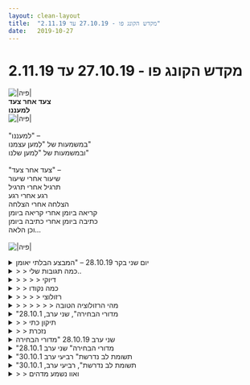 ```yaml
---
layout: clean-layout
title:  "מקדש הקונג פו - 27.10.19 עד 2.11.19"
date:   2019-10-27
---
```

# מקדש הקונג פו - 27.10.19 עד 2.11.19 
<img src="http://www.timg.co.il/tapuzForum/images/Emo230.gif" alt="|פיה|"><br> <b>צעד אחר צעד<br> למעננו</b><br> <img src="http://www.timg.co.il/tapuzForum/images/Emo230.gif" alt="|פיה|"><br> <br> &quot;למעננו&quot; –<br> במשמעות של &quot;לְמען עצמנו&quot;<br> ובמשמעות של &quot;לַמען שלנו&quot;<br> <br> &quot;צעד אחר צעד&quot; –<br> שיעור אחרי שיעור<br> תרגיל אחרי תרגיל<br> רגע אחרי רגע<br> הצלחה אחרי הצלחה<br> קריאה ביומן אחרי קריאה ביומן<br> כתיבה ביומן אחרי כתיבה ביומן<br> וכן הלאה...<br> <br> <img src="http://www.timg.co.il/tapuzForum/images/Emo230.gif" alt="|פיה|">

<details>
                    <summary>יום שני בקר 28.10.19 – "המבצע הבלתי יאומן</summary>
                    הגעתי לנק&#39; המפגש בשעה 6:30, לאחר חיפוש לאחר מקום חניה, התכוונתי להגיע בשעה 6:20 או אף מעט מוקדם יותר.<br> השתתפו: יואב, דורית, נעה, אינגריד, רמי<br> עם הגעתי לנק&#39; המפגש התמקדתי בכפות הרגליים. בבקר לפני שיצאתי מהבית שמתי לב להבדל ספציפי בין שתי כפות הרגליים והתמקדתי בזה. שילבתי בזה גם עבודה בעמידה על רגל אחת.<br> בשעה 6:40 יואב התחיל את השיעור המשותף שלנו והוביל אותנו לגן דובנוב.<br> <br> יואב<br> עבודה חופשית – עבדתי שוב על כפות הרגליים, מעט גמישות ומתיחות. עבדתי על הדיסקית. פתאום שמתי לב לכך שחבריי לשיעור נעים יחד כמה מטרים והבנתי שלא שמעתי הנחיה. הסתבר שיואב העביר את השיעור לנעה.<br> <br> נעה<br> נעה העמידה אותנו במעגל, תרגלנו בעיטות על רגלו של הפרטנר מימין, תחילה מקרוב, א&quot;כ ממרחק שדורש הוספת צעד ביניים. א&quot;כ בעיטות חופשיות ללא סדר. <br> <br> דורית<br> דורית הנחתה אותנו לתרגל בעיטות ב-60%, 80% ו-100% דיוק ולחשוב על איך אנחנו תופסים את רמות הביצוע השונות האלה; כל אחד התבקש לומר זאת בקול רם, כי דורית רצתה לוודא אם הבנו את ההנחיה. התפיסה שלי: 60% = כלאחר יד, בנינוחות; 80% = בהשתדלות; 100% = לגמרי מפוקסת ומרוכזת. בדיעבד אני לא בטוחה ש-100% השתדלות שירתו אותי הכי טוב. מעניין.<br> עברנו ל&quot;תופסת עכברים&quot;. דורית תחילה דיברה על &quot;תופסת&quot;. יואב הציע במבט שובב &quot;תופסת עכברים&quot;. כששאלתי כמה פעמים מה זה כי אני לא מכירה את הגרסה הזאת דורית ויואב (כך נדמה לי) השתעשעו במשחק של &quot;מה, זה לא ברור?&quot;. ביקשת שוב הבהרה, בסוף קיבלתי אותה. זה היה משחק מועיל עם חוויית ה&quot;לא להיות חלק מ-/ לא להיות בעניינים&quot;. לאחר מכן התחלתי להרגיש חולשה ואי נוחות קלה בראש. החלטתי לא להתאמץ מעבר למה שנח לי. <br> <br> רמי<br> רמי הנחה אותנו ללכת על ארבע עם הגב למטה בגבולות מתחם המתקנים. א&quot;כ הוא הוסיף מעין משחק הזזות שמטרתו לגרום לפרטנר להוריד את הישבן לקרקע. כשהוא הגיע אלי הוא דחף את ידי כדי לגרום לי ליפול, התנגדתי וכתוצאה השתפשפה לי כף היד על הרצפה, מעט נבהלתי, כמעט נוצר פצע. רמי הזכיר לי שהייתה לי אופציה לשחרר ולהרים את היד ושעלי לקחת אחראיות על המעשים שלי. לקחתי. תחושת החולשה גברה מעט. <br> תנועות ריקוד חופשיות באותו מרחב, כאילו אנחנו להקת הבלט של האופרה. היה נחמד ונעים.<br> <br> אינגריד<br> לשים לב למצב הנוכחי של הגוף ולצרכים ולפעול בהתאם – שתיה, שירותים, מנוחה, מה שמתאים. הייתה לי חוויה של איזה שהוא שחרור כללי בקבוצה הקטנה שלנו. אני הקדשתי זמן להתפנות לשירותים במודעות ובתחושה נעימה של טיפוח עצמי, א&quot;כ שתיתי. תחושה של שחרור ורגיעה. הזכרתי לעצמי את ההנחיה של לפעול בחופשיות גמורה והתגברתי על האינרציה הקלה שנוצרה. <br> הונחינו לקחת את התיק ולעבור מקום. עברנו למקום בשמש, ברחבה שמאחורי המוזיאון. הנחנו תיקים. הודעתי על משחק חידה. נהניתי מאפקט ההפתעה. ידעתי מה אני מתכוון לעשות והיה לי ברור שאף אחד לא מצפה; ההודעה על משחק הייתה מעין מניפולציה רגשית קטנה מודעת ומכוונת. השתמשתי בה אינטואיטיבית כדי ליצור שינוי אווירה. <br> הסברתי שארבע יעמדו במעגל בעיניים עצומות, עם ידיים בגב, בתנועת הגשה. אחד יצא ללקט 4 אובייקטים בסביבה ויניח בידיו של כל אחד אובייקט אחד. על כל מי שקיבל אובייקט בעיניים עצומות למשש את החפץ ולנחש מה הוא ולדמיין כיצד הוא נראה. כשאני נותנת את ההנחיה פוקחים עיניים, מסתכלים ומשווים ומשתפים בקול רם בחוויות. תחילה חשבתי לעשות כ-2 סבבים, אבל כ&quot;כ נהניתי ממה שנוצר שהעברתי תור לכל אחד, כולל אותי. היה מרתק, כל כך נהניתי. <br> ישיבה במעגל, כל אחד בתורו מעלה נושא לשיחה חופשית למספר דקות. בכל פעם קטעתי את השיחה כעבור כמה דקות. רק כשאני העליתי נושא איבדתי את תשומת הלב לעצירת השיחה כעבור כמה דקות וזה נמשך הרבה יותר. זה היה לי חדש כחוויה – עד עכשיו הכרתי את זה רק מבן, אני עצמי לא העזתי לעשות דבר כזה – לקטוע שיחה באיבה. גם חוויה מעניינת מאוד. בסוף השיחה נהייתה כ&quot;כ אינטנסיבית, יואב, דורית ורמי המשיכו אחרי שביקשתי לעצור ונתתי לזה להיות כדקה או שתיים, מעט בתחושה של פספוס וחוסר שליטה, ומצד שני לא רציתי להתעקש על שליטה בכל מחיר. עצרתי את השיחה כעבור עוד 2,3 ד&#39;. אחד שולח לאוויר נושא, כולם מגיבים ומדברים ונותנים טיפים. הנושאים שהועלו היו מרתקים:<br> -&nbsp;&nbsp;&nbsp;&nbsp;האם ניתן לשמר חוויה של שחרור, הנאה וחופש מהחופשה בחיי היומיום (יואב, רמי).<br> -&nbsp;&nbsp;&nbsp;&nbsp;מה ניתן לעשות עם מצב של דלקות בגוף (אינגריד) – נעה ודורית הציעו מספר טיפים, אינגריד הבהירה שהיא מחפשת משהו אחר (חוץ משימוש בתרופה אנטי דלקתית). דורית שאלה אם כבר חוויתי מצב של דלקת בגוף שעברה. שמתי מאוד על השאלה כי לא חשבתי על זה בעצמי. אמרתי שכן, ברור. נזכרתי איך עשיתי את זה – אבל הפעם זה סוג אחר ונדרש טיפול אחר. לא היו תשובות מועילות עבורי, אבל השאלות היו מאוד מועילות ועצם השיחה.<br> -&nbsp;&nbsp;&nbsp;&nbsp;כיצד ניתן להשתחרר ממצב של אובדן תחושת שליטה וביטחון – יואב ורמי הזכירו את סופרמן, כולנו נהנינו לדבר על הניגוד שבין סופרמן בעל הגלימה, שזה מצב רגעי, על אנושי, וקנט קלארק הלא מרשים לכאורה, ואנושי מאוד. זה לא ענה על הצורך של מי ששאל, אבל לנו היה מהנה. בלט במיוחד כמה יואב נהנה ומשתעשע בחופשיות.<br> השיעור הרשמי הסתיים בשעה 8:40 – לאחר מכן ישבתי עם דורית ושוחחנו שיחה מיטיבה מאוד עבורי. השיעור שלי הסתיים בשעה 9:00. <br>
                  </details><details>
                    <summary>> > כמה תגובות שלי..</summary>
                    תודה רבה אינגריד, התיאור הוסיף לי המון, הזכיר לי המון דברים בשיעור ועורר השראה מיוחדת בהקשר של מה אפשר לעשות ל&quot;צלמידים&quot; (ההסבר שלך על אפקט ההפתעה נתן לי חופש מסוים שהרגשתי שלא היה לי) <br>  <br> יש לי כמה תיקונים (לפי הבנתי וזכרוני כמובן...) <br> <br> - בחלק של הנחיה שלי לא ביקשתי שתחזרו על ההנחיה של ה60% 80% 100% כדי לוודא שהבנתם אותה. ביקשתי שכל אחד יגיד למה הוא הבין שהכוונה בהנחיה. אין לי מושג באמת מה היתה ההנחיה ה&quot;נכונה&quot;, היו שם הרבה פרשנויות אפשריות (זו הנחיה שמבחינתי &quot;קיבלתי&quot; דרכי בלי פירוש מדויק). <br> <br> לגבי הנחית התופסת - שאלתי את כולכם אם למישהו יש רעיון לתופסת ויואב הציע תופסת עכברים. ואז אני ויואב ניהלנו שיחה של כדקה שתיים שבה ביקשתי ממנו להזכיר לי את החוקים ויואב הזכיר. כשאת שאלת מה זה אני חושבת שהופתענו שנינו כי בדיוק זה נאמר. נראה היה כאילו פספסת חלק מסוים בשיעור, כנראה תשומת הלב שלך היתה במקום אחר. <br> <br> לגבי החלק האחרון שתיארת על טיפים - נראה לי (לא בטוחה אבל די בטוחה) שחלק מהתיאור שלך או לפחות מהזכרון שלך מהחוויה של השיחה, התבלבל עם חלק שהיה למעשה ב15 הדקות (בערך) של השיעור שהיו בהנחייתי. אני זוכרת שביקשתי מכולם לשבת במעגל ליד המתקנים בדובנוב, ולהגיד בסבב או שאלה, או עצה\תשובה, ואם אומרים עצה או תשובה או טיפ אז מבלי להגיד למי מופנית העצה או התשובה. היה סבב מרתק של שאלות ואז הגיעו טיפים מאוד מעניינים. (שמתי לב שחלק מהאנשים לא זכרו שביקשתי לא להגיד למי מופנית התשובה). נדמה לי שאת שאלת אז על דלקת במפרק הבוהן. אולי אני מתבלבלת. אחר כך חלק מהנושאים שעלו בתרגיל הזה חזרו בחלק שלך שסיפרת עליו.... ובאמת השיחה הארוכה על הדלקת היתה בחלק שלך :) <br> <br> ועוד תיקון שאני לא בטוחה שהוא תיקון - בחלק שאני ויואב וגם רמי דיברנו באינטנסיביות, היתה לי אי בהירות - אם אכן הפסקת או לא הפסקת את השיחה. היתה לי הרגשה כאילו הפסקת אבל אז יואב אמר משהו ואז כאילו התחרטת בהנחיה... מעניין. זו נראית לי נקודה חשובה הנושא של &quot;להתחרט&quot; בהנחיה... בכל מקרה הרגשתי שם באמת מאוד &quot;נסחפת&quot; רגשית, וזה גם היה חלק שלא היה לי נעים בכלל בשיעור (אם כי מלמד וחשוב אני חושבת בדיעבד). <br> <br> תודה רבה! <br> <br> <br> <br> <br> <br> <br> <br>
                  </details><details>
                    <summary>> > > > דיוקי</summary>
                    תודה על המידע שסיפקת.<br> הזכרת לי כמה פרטים ששכחתי והבהרת לי כמה דברים שאכן פספסתי בזמן השיעור. <br> גם עזרתי לי להבין עוד יותר טוב מה קרה באותו קטע שבו לא הקפדתי למלא אחר ההנחיה שלי עצמי - אכן אמרתי לעצור כאן ויואב המשיך למרות הכל כי היה לו משהו להגיש שלא רצה לוותר עליו. מהנקודה הזו אכן זמתי לב שהשיחה נסחפה. שעור משמעותי עבורי.
                  </details><details>
                    <summary>> > כמה נקודו</summary>
                    מעניין מאד לקרוא תאור מקיף מאד של השיעור ברזולוציה גבוהה. <br> מעניין גם לקבל זוית לגבי החוויה האישית שלך בחלק מהמקטעים.<br> התאור המפורט העלה בפני את האפשרות לאופצית השימוש בעקבות של תלמידים אחרים, כסוג של משוב מקדם. <br> תודה,
                  </details><details>
                    <summary>> > > > רזולוצי</summary>
                    אני כבר הרבה זמן מחפשת אחר המידה הנכונה של רזולוציית הסיכומים שלי. דווקה החיסכון שלך במילים הוא דוגמה עבורי שאני שואפת אליה. מצד שני אני גם אוהבת את הרזולוציה הדקה יותר, שמאפשרת לעבד חומרים בדיעבד, גם במרחק זמן.
                  </details><details>
                    <summary>> > > > > > מהי הרזולוציה הטובה</summary>
                    כבר מהשאלה ברור שאין דבר כזה<br> בזווית האובייקטיבית,<br> ואיש הטוב לו יעשה..<br> אני מאוד נהנה כאשר אני נכנס לדקויות<br> ולרזולוציה גבוהה,<br> מעין תחושה של חזרה<br> בזמן למה שהיה.. ולחיות את הזמן ההוא<br> שוב..<br> לחזור לחוויה.. וכך להתחבר לגוף הרגש..<br> לא שלפעמים זה לא הכי נפלא שיש<br> לסכם בקצרה,<br> או אפילו לסמן נקודה בזמן..
                  </details><details>
                    <summary>"מדורי הבחירה", שני ערב, 28.10.1</summary>
                    בשלב כלשהו לפתה אותי שליליות. אני חושב שעיקרה היה קשור לאיזו מחשבה שחילחלה שאמרה שאני אבוד. מקרה אבוד שכזה.<br> <br> לפני כן הספקתי לעבוד עם ריב ואז עם ריב ואסא על נושא הפורמות. וזה היה כיוון טוב.<br> <br> כשנאספתי בידיי אסא כבר הייתי שלילי כזה.<br> <br> טיילנו לכיוון דרום, לשביל שנכנס פנימה לים. <br> <br> הרגע בו יצאתי מזה היה כשהגיע תורי באיזה סבב, פשוט לדבר. ואמרתי משהו על המצב שלי שכמו גרם לי רגע להיות מופרד ממנו. כאילו הצבעתי עליו.<br> <br> בסבב שבו כל אחד פשוט אמר משהו, ריב אמר דברים שעזרו לי. אחד מהם היה שכשמישהו לוקה בליבו, לא מצפים ממנו ישר לשוב לעצמו. אז גם כלמישהו קורה משהו פנימי מסויים, אפשר באותו אופן לא לצפות ממנו ישר להיות רגיל. (הוא אמר את זה יותר יפה).<br> <br> ביומיים האחרונים יצא כמה פעמים שחברה שלי אמרה משהו וזה זרק אותי לשליליות שממש הציפה אותי. אפילו אם היא אמרה משהו טיפשי וקטן. וזו הייתה התחושה של מה שקרה לי בשיעור.<br> <br> שיר, אסא, ריב ואני.<br> <br> בין שבע וחצי לתשע וחצי כזה.
                  </details><details>
                    <summary>> > תיקון כתי</summary>
                    ...אז גם *כשלמישהו קורה...&quot;
                  </details><details>
                    <summary>> > נזכרת</summary>
                    במשהו יפה שהגיע מריב:<br> <br> אם מסתכלים על החיים כעבר שהיה, עתיד שיהיה, ועכשיו, זה יכול להיות משמים ומדכא,<br> <br> לעומת הסתכלות על החיים כעכשיו שמכיל הכל. כשחלקו לדוגמה, הוא זיכרון וידע שרכשתי.<br> <br> זה מרגיש לי טוב. הסתכלות כזאת. מחייה.
                  </details><details>
                    <summary>שני ערב 28.10.19 "מדורי הבחירה</summary>
                    זמני השיעור שלי: 19:15 עד 23:20<br> השתתפו מלבדי: ריב, שיר וישי<br> <br> לפני האיסוף:<br> מסדר את האנרגיה של עצמי, של המקדש. כמו שאני עושה בחדר שלי או במיניסטודיו. תוך מחוות ידיים וכאלה שממחישות את הכוונה ועוזרות. זה דבר מעניין לעשות, ראיתי את זה בבית לפני שבאתי.<br> <br> מבצע את אגרוף ארוך 2, ואת החלק שאני זוכר מאגרוף ארוך 3<br> פותר יחד עם ריב איזו תעלומה על אגרוף ארוך 2<br> כיף מאוד לעשות את הפורמות. <br> אנחנו עובדים יחד לאחר מכן, ריב ישי ואני. מתקדמים באמנות הפורמות שלנו. <br> <br> מעט לפני ששיר מגיעה, מתחיל החלק המשותף שלנו<br> <br> שמתי לב להדים ישנים של תחושות מצוקה שלא שיתפתי איתן פעולה. <br> <br> הלכנו לכיוון המגדלור שעל שובר הגלים והתמקמנו בנקודה כלשהי בדרך, תוך שאנחנו מונחים לתת משהו בתורנו: הנחיה, שיתוף, שאלה, במטרה לעזור לאחד האחרים מבלי לחשוף למי אנו מנסים לעזור. <br> <br> תרגלנו תשומת לב ליופי, שימת לב לכך שהעבר והעתיד נמצאים כאן בתוכנו אך לא בשום מקום מחוץ לנו, המצאת סיפורים על המקום, סוגים שונים של שיווי משקל.<br> <br> לאחר זמן מה התחלקנו לשני זוגות, תוך שאנחנו נעים למיקום חדש. היינו זקוקים ליותר אור (פיזי) בחיים שלנו, אז שיר הובילה אותנו אל מקום בין בריכת גורדון והים, על דק העץ ההוא. באמצע הדרך חזרנו לעבוד בארבעה. הפעם בפורמט ההוא שצץ לאחרונה לא מעט בשיעורים שלי. כל אחד בתורו אומר משהו והאחרים מקשיבים ומשתדלים לא להגיד דבר שלא בתורם. <br> <br> הפורמט הזה היה לנו מאוד מיטיב. משונה. כזה דבר פשוט. כאילו אין בו כלום כמעט. ובכל זאת הוא רב עוצמה. עזר לנו מאוד והיה החלק הבהיר והמועיל ביותר, נדמה לי, מתוך השיעור של ארבעתנו.&nbsp;&nbsp;<br> <br> רגשות שליליים הם מדיסין רב עוצמה, אם מסתכלים בהם נכון. <br> החשיבות של לתת זמן לדברים להשתנות, לתת זמן לפצעים להירפא. <br> אמנות איסוף וסידור האבנים שריב תלמיד ופרקטישיונר שלה. היכולת ללמוד עוד ממנה בעצמי. זה סוג של ידיעה. <br> היכולת להיות נייטראלי מול תחושות ורגשות ומחשבות. <br> <br> לאחר סיום החלק של ארבעתנו, נשארנו אני וריב בשיעור<br> התמקמנו מחדש לא רחוק משם, במקום שהעצים נראו בו כמו מין סטונהנג&#39; - עמודי נוכחות מפוזרים במרחב. נשאלנו איך נוכל להשתמש בחלק הזה כדי להתקדם. <br> <br> העלינו מספר שאלות והשבנו עליהן תשובות שונות<br> איך ניתן לחזור אל משימות שמצטברות ונעשות כאילו יותר ויותר בלתי נגישות לי.<br> איך להביא אנרגיה רבה יותר לעשייה שלי ביום יום<br> איך לחוות/לקבל גישה אל מצבי תודעה מופלאים<br> איך להיות חדש בכל יום<br> <br> - היכולת לנוע דרך היום והמשימות בקלילות כפיצ&#39;ר של אמנות התנועה ואמנות ההגשמה<br> - היכולת לברוא ולזמן מצבי תודעה<br> - לשנות סידורי מציאות כדי להתחדש<br> - לדמיין ולספר משהו על איך היה נראה היום מחר כשאנחנו כמה רמות קדימה באמנות שלנו.<br> - אם היינו יכולים לבחור להיות פנומנים במשהו מבין הדברים שלנו, במה היינו בוחרים?<br> <br> לאחר חלק זה, סיימנו את השיעור<br> תודה!!!
                  </details><details>
                    <summary>"מדורי הבחירה" שני ערב 28.10.1</summary>
                    נוכחים: אסא , ריב, ישי ואני<br> התכנסות בכיכר אתרים<br> צעידה לאיזור המרינה והמגדלור<br> עבודה על שיווי משקל -הנחיה משותפת<br> חלוקה לזוגות: אני עם אסא<br> אני מובילה לכיוון מקום מואר<br> בריכת גורדון בסמוך לקפה<br> שיחה חופשית<br> אני צפה
                  </details><details>
                    <summary>"תשומת לב נדרשת" רביעי ערב 30.10.1</summary>
                    שיעור בבית-העמקה בשקט, רגיעה, מנוחה והצלחה<br> שיעור בבית<br> התחלתי במדיטציה<br> המשכתי למימד של&nbsp;&nbsp;אישורים וקראתי משפטים שאספתי -שמשמעותים עבורי<br> צורך להשתרע על השטיח- לנוח , העמקתי במנוחה<br> כתיבה ביומן השיעורים בנינוחות. גם כשטעיתי , ביקשתי מבן למחוק וההרגשה היתה - נינוח<br> אחד המשפטים שקראתי - אין מה לפחד כי את לא יכולה להכשל, רק תלמדי, תגדלי ותהיי טובה מכפי שהיית אי פעם.<br> שקט, נינוחות רגיעה והצלחה
                  </details><details>
                    <summary>"תשומת לב נדרשת", רביעי ערב, 30.10.1</summary>
                    התחלתי בעבודה עם המלכים. כשאני שם לב לשקט. (מלך רגשי).<br> <br> אחר כך עם המלך התנועתי כשאני מדמיין את היום (שאתמול היה מחר) בצורה מפורטת. בדגש על דברים שמהנה עבורי לעשות. ובחלוקה לזמנים מוגדרים.<br> <br> אחר כך עמדתי עם הידיים פרוסות קדימה 10 דקות מבלי לזוז. זה היה מגניב ממש. (מלך אינסטנקטיבי).<br> <br> ולבסוף פתחתי את &quot;סיפורי בעל זבוב לנכדו&quot; וקראתי לאט לאט מעמוד 106 וקצת מ107. (מלך מחשבתי).<br> <br> כל אחת מהעבודות האלה הייתה משמעותית. וחדשה עבורי. גם שמתי לב שכשניגשתי לקרוא מהספר, כבר הייתי במצב ערני שכזה שקולט יותר טוב מברגיל את הכתוב. גם מבלי לנסות. חלק זה ארך שעה. זה היה כמו לפסוע אל ארץ בטולית, לא כבושה.<br> <br> זו הייתה בעצם המשימה הראשונה מבין השלוש שביצעתי. היא התחילה ב18:00 לאחר שלוש קריאות של ההנחיות. או ארבע. והסתיימה ב19:00.<br> <br> ~<br> <br> לאחר מנוחה של שעה המשכתי למשימה הבאה.<br> <br> המשכתי בניסיונות לפתור את החידה משבוע שעבר. כשהדגש הוא נינוחות, והנאה מחשיבה.<br> <br> בשלב מסויים עליתי על משהו, וזה היווה חצי מהתשובה. (חלוקה אחת מבין שתיים שהיה עלי למצוא). היה כיף למצוא את זה. והחלוקה הייתה בדיוק חצי חצי (6 ו-6). <br> <br> חלוקה נוספת לא עלה בידי למצוא. ושמתי לב שאני מתחיל להיכנס לאיזה ברברת פנימית, שלא עוברת, אז סיימתי בזאת.<br> <br> אני חושב שזה ערך חצי שעה.<br> <br> ~<br> <br> ואז בערך ב20:30 ניגשתי למשימה השלישית - המשימה עם המלכות.<br> <br> בהתחלה היה לי קשה להיזכר, אבל אז זה הגיע, ונזכרתי בדברים שאני נהנה לעשות ונמשך אליהם. חלקם אני עושה הרבה, ולחקם מעט מאוד. נגיד טיול רגלי אני עושה הרבה, לעומת משחק, שאני עושה מעט יחסית.<br> <br> את המשימה הזאת קינחתי ברכיבה על סקיטבורד איזה רבע שעה בשכונה. כדוגמה למלכה שפועלת. וזה אכן היה כיף.<br> <br> היא הסתיימה ב21:11.<br> <br> כל זה היה בבית שלי. (חוץ מהחלק עם הסקיטבורד).
                  </details><details>
                    <summary>> > ואוו נשמע מדהים</summary>
                    
                  </details><details>
                    <summary>> > > > (</summary>
                    
                  </details><details>
                    <summary>יום רביעי בקר 30.10.19 – "פירמידה תלת שכבתית</summary>
                    6:23-9:14<br> הגעתי בשעה 6:23 – שוב היה קושי למצוא חניה, מה שעיכב אותי קרוב ל-10 ד&#39;. <br> יואב כבר היה שם. התחלתי להעצים את הנוכחות שלי, עם תנועות צידיות לטלטול הזרועות. <br> כעבור כ-10-15 ד&#39; תרצה הגיעה, יחד עם בן.<br> בן מיד הנחה אותנו לעבור לגן דובנוב. בחרנו ברחבת המתקנים. עבודה חופשית – עבדתי על מתיחות, גמישות, מעט כושר שרירים (בטן, ירכיים, ידיים). ניסיתי לטפס בהחלקה על מוט אלכסוני אבל התקשיתי להתקדם, רוב המאמצים השריריים הושקעו בשמירה על שיווי משקל והגוף שלי הריש לי מעט כבד, או השרירים לא מספיק מפותחים (התחלתי לעבוד על זה יותר, לאחרונה).<br> עמידה על הדיסקית המסתובבת, הפעם עם מיקוד בתנועות הגוף לשיווי המשקל תוך תנועה צנטריפוגלית. גיליתי שזה קל לי בפלג גוף עליון (בישיבה) ומאתגר בעמידה (בסנכרון הרגליים).<br> בן הנחה אותנו להתחיל בשיעורנו המשותף כשתחילה תרצה מנחה את עצמה ואותנו, לאחר מכן היא מעבירה את שרביט ההנחיה ליואב והוא בסוף מעברי אותה אלי. ההנחיות היו:<br> -&nbsp;&nbsp;&nbsp;&nbsp;תרצה, אמני את עצמך ואת הפרטנרים לפי מה שמתחשק לך ברחבת המתקנים.<br> -&nbsp;&nbsp;&nbsp;&nbsp;יואב, הנחה את עצמך ואת הפרטנריות לפי רצונך במתחם המתקנים.<br> -&nbsp;&nbsp;&nbsp;&nbsp;אינגריד, הנחי את עצמך ואת הפרטנרים שלך לפי בחירתך בגבולות העיר תל אביב.<br> תרצה<br> על יואב ועל אינגריד להעביר לשלושתנו תרגול. יואב: לעצום עיניים ביישבה ולהקשיב לקולות הסביבה. אינגריד: לעמוד על רגל אחת כאילו אני חסידה או מגלן ונחה המצב הזה. תרצה: גמישות וכושר, עבודה עם מתקן. בחרתי בקשט העומדת. <br> כל הזמן הזה בן נשאר במקומו ומתרגל תנועה בתליה בידיים על המתקן הגדול. מתעמלת עם מזרון התמקמה בינינו והתבוננתי בה. משהו בהתנהלות שלה הרגיז אותי. בהמשך שיתפתי את חבריי על כך. היה מאוד מלמד.<br> יואב<br> שיחה תוך כדי ישיבה. הסביבה נעשתה רועשת ויואב הנחה אותנו לקחת את התיק ולעבור תוך שיחה חופשית. אז שיתפתי על תגובת הכעס שלי על הספורטאית, מיניתי את הנקודות שעוררו בי התנגדות. תרצה שיתפה שהיא דווקא חשבה שאותה ספורטאית מוסיפה צבע לסביבה ושהיה מעניין לראות כיצד היא בונה לעצמה תכנית אימון. יואב שם לב כמובני לתגובה שלה כשבן עבר לידה תוך תנועה בכח הידיים על המתקן והיא נאלצה לזוז הצידה. זה הבהיר לי כמה התפיסה שלי של אחרים מעוצבת ביידי דברים פנימיים שלי. התיישבנו על ספסל בקצה הגן ופתאום המתעמלת עברה בריצה לידינו וכבר ראיתי אותה בעיניים אחרות, עם מבט נקי יותר.<br> בדיעבד נדמה לי שיואב חרג מהמרחב שהוקצה לו. באותו רגע איש לא שם לב לכך.<br> אינגריד<br> מעבר לרחבה שבין גן דובנוב למוזיאון, ישיבה במעגל. כל אחד בתורו מעלה שאלה וכולם מקבלים בדיוק 5 דקות (עם טיימר) להציע טיפים או תובנות. תרצה שיתפה על קושי משימתי שאיתו היא מתמודד לאחרונה, אבל לא הייתה מעוניינת להפוך את זה לשאלה. לא התעקשתי. יואב דיבר 90% מהזמן. גם כשהטיימר צפצף הוא המשיך. עצרתי אותו תוך שאני מציינת שהטיימר צפצף. הצלחתי להעמיד גבול בשקט וברכות, מבלי לוותר, יש!<br> יואב שאלה כיצד להתמודד עם התחושה שהכל כבר מוצה. הצענו כל מיני רעיונות טובים. הראיתי לו שלא הכל מוצה – ושהכיוון הכידאי ביותר הוא להכניס יותר הרפיה, להוריד מאמץ ושמשם התשובות תתגלנה מעליהן. <br> אינגריד: כיצד אוכל לשפר את התקשורת ואת המיומנויות החברתיות שלי עם אנשים חדשים בתוך קבוצה. יואב הציעה לנסות להגיש ולגלות מה אני הייתי רוצתה לקבל מאדם אחר באותה הסיטואציה.<br> השיעור הרשמי הסתיים בשעה 9:14.<br> היה שיעור משמעותי.<br>
                  </details><details>
                    <summary>> > חריגה מגבולו</summary>
                    ההנחיה עבורי היתה במסגרת הגן ולא במסגרת המתקנים (שהוגדרה לתרצה)
                  </details><details>
                    <summary>> > > > תודה על הדכון</summary>
                    
                  </details><details>
                    <summary>> > > > > > תודה על העדכו</summary>
                    
                  </details><details>
                    <summary>> > > > תיקון טעו</summary>
                    בסיכום רשמתי שיואב קיבל הנחיה להמשיך את שיעור לפי רצונו בגבולות אזור המתקנים. יואב העמיד על טעותי (אינני זוכרת בעצמי את הפרט הזה, כנראה לא הייתי בהקשבה מלאה באותו רגע) ואני מתקנת: יואב קיבל הגבלת מיקום בתוך גבולות ג דובנוב, כך שלא חרגנו מהטריטוריה שהוקצתה לו. זה באמת הפליא אותי כי עד היום לא נתקלתי במצב שבו יואב איננו מדייק בביצוע הנחיות.<br> היתי שמחה לרכוש את היכולת שלו להיות ממוקד, להקשיב ולהוציא אל הפועל הנחיות תוך דיוק מירבי.
                  </details><details>
                    <summary>> > תודה אינגריד. ציטוט שהיה לי מאוד נעים</summary>
                    ואב שאלה כיצד להתמודד עם התחושה שהכל כבר מוצה. הצענו כל מיני רעיונות טובים. הראיתי לו שלא הכל מוצה – ושהכיוון הכידאי ביותר הוא להכניס יותר הרפיה, להוריד מאמץ ושמשם התשובות תתגלנה מעליהן.<br> <br> בנוסף לתוכן שכתוב היה לי גם מאוד מאוד נעים לקרוא את הניסוח של התחלת המשפט
                  </details><details>
                    <summary>יום שני בוקר 28.10 "המבצע הבלתי יאומן</summary>
                    הגעתי ב6:25! <br> חחח. <br> נוכחים: יואב, נועה, אני רמי ואינגריד (ובסדר הזה גם העברנו את השרביט כמנחי השיעור). <br> <br> הרגשתי בשיעור הזה מאוד חזק כמה קשה לקבוצה שלנו ל&quot;החזיק&quot; שיעור בלי המורה. <br> השיעור עצמו היה נהדר, ועדיין היה ברור שרגשית נכנסו מלא דברים - אני מדברת על דברים שקשורים לאיכות הלמידה - שלא היו נכנסים לו השיעור לא היה כל כך קשה להחזקה. בפרט בהפרדה בין תלמידים. <br> <br> הרגשתי את זה גם בשיעור הנהדר הקודם שהיה לי בלי בן - (נדמה לי יום רביעי ששבועיים לפני) (אפנה אליו קישור בעתיד בשרשור זה אם אצליח לזכור קודם לסכם אותו ואז להפנות...) שהרגיש כמו קפיצת דרך ענקית, ועם זאת השאיר הרבה חותם בכך שהוא כאילו &quot;נפרם&quot; אחרי השיעור לאט לאט. בשיעור ההוא נכנסו כאבים גופניים ועוד דברים בפרימות האלו שנוצרו אחרי השיעור. <br> <br> ועם זאת הרגשתי בכל נימי נפשי שהמבצע הבלתי יאומן היה שיעור נהדר, מופלא, מלמד באופן יוצא מן הכלל. בראש וראשונה על התנהלות בתוך שיעור.<br> ועוד ועוד. נהניתי כמעט מכל דבר בשיעור, ובעיקר התפלאתי שממש ממש נהניתי מהשיעור שאני &quot;העברתי&quot; כלומר שאני הייתי אחראית בו על נתינת ההנחיות המילוליות. כלומר שאני הייתי אחראית בו על יצירת המסגרת שבה פעלנו. <br> <br> בחלק של יואב הייתי במצב כזה שאני לא בדיוק יודעת להגיד. <br> <br> בחלק של נועה ממש נהניתי. אני כבר לא זוכרת ממה. <br> <br> בחלק שלי שיחקנו בין השאר תופסת. בשמחה. עברתי מהר בין דברים לפי מה שהרגשתי שנכון. <br> <br> מה היה בחלק של רמי אני לא זוכרת, רק שהיה נינוח ונעים. <br> <br> בחלק של אינגריד שיחקנו משחק מישושים, ונהניתי נורא מהיופי של הדברים ומהקשר בין ראיה לדברים אחרים. <br> אחר כך עברנו במעגל ודיברנו כל פעם דקה על משהו לפי משהו שכל אחד הציע. <br> <br> ביקשתי לדבר על נושא שקשור להתמודדות עם אגו. קיבלתי הרבה דברים מועילים. <br> אחרי השיעור דיברתי עם אינגריד וקיבלתי ממנה עוד ועוד. <br> <br> השיעור הסתיים בערך בעשרים לתשע. <br> תודה רבה!!!&nbsp;&nbsp; <br>
                  </details><details>
                    <summary>> > מעניין מאו</summary>
                    מרתק אותי השוני בחוייה. לומדת דרך הפריזמה שלך משהו על דיוק שלא היה ברור לי לפני כן. מדהים.
                  </details><details>
                    <summary>> > ההנחיה של דורי</summary>
                    בחלק של השיעור שבו ההנחיה הועברה דרכך את מציינת את משחק התופסת, שממנו אני פחות נהניתי, או אף קצת סבלתי. בחווייה המאוד אישית והסובייקטיבית לחלוטין שלי, הרגשתי שנקלעתי למשחק עם ילדי רחוב, כשדורית ויואב הם המנהיגים, רמי ונעה הם מספיק חזקים כיד לשמור על עצמם ולהשתתף, ואילו אני הקרבן המועד - ללגלוג ו&quot;דחקות&quot;. <br> באופן ביטוי ההנחיות היה משהו &quot;אקספרימנטלי&quot;, אבסטרקטי.<br> בחוויה שלי, מה שהמורה מחזיק בעיקר, זה בכל רגע חיבור טבעי לנוכחותם הפיזית של כל אחד מהתלמידים והיכולת להרגיש אותם.<br> <br> החלק בהנחיות שלך שהעניק לי השראה של ממש, אותו את לא הזכרת בכלל, הוא הניסיון להוציא את הפועל תנועות קונג פו (נדמה לי שזה היה בעיתות) ב-60%, 80% וב-100%.
                  </details><details>
                    <summary>> > > > הער</summary>
                    הערה שעלתה בי במהלך הקריאה: <br> חשבתי שיכול להיות מועיל להגיד בתגובה, שבשיעור בחלק שלי, בהנחיה של התופסת (כמו גם בהנחיות האחרות), לא ניסיתי לעשות מה שכתבת &quot;להתחבר לנוכחותם הפיזית של כל אחד מהתלמידים ולהרגיש אותם&quot;, ולמעשה לא ניסיתי בכלל להיות מדויקת או לתת הנחיות שנעימות עבור התלמידים האחרים בהנחיתי. <br> העבודה שלי בהנחיה כרגע היא על משהו אחר לגמרי, במידה מסוימת לפחות כרגע עבורי, ממש לא משיק למטרה של לתת הנחיות שמדויקות או מרגישות נכון או נעים לשאר התלמידים בשיעור. <br> <br> אם יתאים ויעניין, אוכל לספר בהזדמנות אחרת על מה אני כן עובדת בשיעורים אלו בתקופה זו בהקשר של הנחיית חלקי השיעור שבהנחיתי, שזה משהו אחר.... <br> <br> אבל חשבתי שהיתה במה שכתבת הנחה מסוימת מובלעת על מה אני מנסה לעשות או מה שכדאי שאנסה לעשות - ורציתי למקד נקודת אור אליה.
                  </details><details>
                    <summary>> > > > > > תודה על ההבהר</summary>
                    כתבתי מתוך החוויה האישית שלי.<br> אשמח לשמוע ממך על מה את עובדת כיום כשאת מנחה. מאוד מסקרן אותי.
                  </details><details>
                    <summary>> > קישור לשיעור לפני כשבועיים שאליו התייחסת</summary>
                    מובטח בסיכום שאפנה קישור לשיעור קודם בלי בן, זה היה שיעור נהדר בגשם, שלי ושל אינגריד ושל תרצה. <br> <br> <a href='http://www.tapuz.co.il/Communa/ViewmsgCommuna.asp?Communaid=40780&msgid=57473874' target='_blank' style='color:blue;'>http://www.tapuz.co.il/Communa/ViewmsgCommuna.asp?Communaid=40780&msgid=57473874</a>
                  </details><details>
                    <summary>> > > > השיעור היה "שלוש פינות" 23.10.2019 ותיקון</summary>
                    השיעור המדובר לא היה שבועיים קודם אלא רק חמישה ימים קודם... מופלא.
                  </details><details>
                    <summary>> > החזקת שיעו</summary>
                    המינוח ונקודת המבט של ״החזקת שיעור״ היה חדש לי. <br> עולה לי בדמיון כאילו השיעור עצמו הוא יצירה או מבנה וירטואלי, משהו שנבנה/נוצר ומוחזק על ידי המשתתפים.<br> לא יודע אם לזה כיוונת, אבל בכל מקרה זהו דימוי מעניין. <br>
                  </details><details>
                    <summary>> > > > החזקת שיעו</summary>
                    נראה לי שההדגשה הייתה<br> על השוואה בין החזקת השיעור<br> עם ובלי מורה,<br> וספציפית עלתה בעקבות השיעור הזה,<br> ומעניין באמת מדוע..
                  </details><details>
                    <summary>> > להחזיק שיעו</summary>
                    מאוד מעניין בעיני מה שכתבת על החזקת השיעור,<br> על&nbsp;&nbsp;מה שהיה בשיעור הספציפי הזה<br> על ההבדל כשהמורה נוכח או לא<br> על חוויות משיעורים אחרים שעברנו,<br> ומקווה שיגיע הזמן<br> שניפגש וזה יהיה נושא השיחה שלנו..<br> במחשבה שנייה זה בעצם הצבת מטרה,<br> אז אתן למערכת שלי ליצור את הדרך<br> להשלמתה..
                  </details><details>
                    <summary>שני בוקר 28.10.19 "המבצע הבלתי יאומן</summary>
                    משתתפים: אינגריד, דורית, נועה, רמי<br> שעת הגעה 06:15. הבוקר היה קל לי להגיע עם שעון החורף והעובדה שהלכתי לישון לא מאוחר מדי. <br> לבד בנקודת המפגש. אני מרגיש שזה מיטיב איתי לשלב זה. תנועה חופשית, קשב לגוף. מזהה שאני מתאמץ להקשיב ומשחרר את עצמי מהמאמץ. <br> 06:40 שינוי מיקום לגינת דובנוב. השיעור כלל העברת ההנחיות מאחד לשני. הבחנתי שבזמן קריאת ההוראות לא זכרתי אם אני מעביר או שהבאה אחריי לוקחת את ההובלה. היה מעניין לבדוק שוב כדי לוודא את זה ולשים לב לעובדה שיש עוד דרך לקריאה מלאה.<br> סדרה של הנחיות מגוונות. הגיוון בהנחיות היה מצוין עבורי. סוג של קבלת פנים חגיגית לשיעורי הקונג פו אחרי החופשה. <br> תנועה, <br> תנועה מהנה, ריכוז, תיקון והתאמת ההנחיות למה שנדרש עבורי. <br> אני מבחין שהיכולת שלי לשחזר את מהלך השיעור קצת נחלדה. טוב לשים לב.
                  </details><details>
                    <summary>רביעי בוקר 30.10.19 "פירמידה תלת שכבתית</summary>
                    נוכחים: אינגריד, תרצה, בן<br> שעת הגעה 06:15. העמקה של הקשב. בוקר יפה. <br> ביום שני זה הלך לי פחות, בחרתי להרפות. <br> הגיעה אליי תנועה רגועה. אינגריד הגיעה ופצחנו בשיחה נעימה. <br> שינוי מקום לגינת דובנוב. מתיחות נעימות. ההנחיה עוברת מתרצה, אליי וממני לאינגריד. <br> אני מזהה שבאופן מוזר אני פחות זוכר את פרטי השיעור. עם זאת אני זוכר הנאה גדולה מהמתיחות. עבודה נמוכה עם הגוף שהיתה מאומצת ומהנה כאחד. חיבור גדול לבוקר, לפארק, לתחושות שלי. <br> שדרוג התנועה שלי כולל פורמות שדרכן הגיעה אליי מיקוד של מגע עדין של כפות הרגליים עם הקרקע. <br> חשתי שדרוג לכל התנועה, היציבות, ההנאה שלי מהתנועה.<br> שינוי מיקום לספסל, שיתוף של אינגריד. <br> שינוי מיקום לגינה מאחורי המוזיאון - סשן שאלות ותשובות דרכו הגיעו אליי תשובות מועילות שעיקרן ההרפיה והפתיחות לחדש אל מול מאמץ להשיג את הרמה הבאה. <br> התבוננות בהנאה כסוג של סמן או גלאי להמשך הדרך.<br> סיום שיעור 08:30 (בערך)<br>
                  </details><details>
                    <summary>שני בוקר 28-10-19 " המבצע הבלתי יאומן</summary>
                    שיעור בוקר עם רמי, יואב, דורית ואינגריד.<br> ההנחיה עברה בינינו לפי סדר שנקבע מראש.<br> הרגשתי שכל אחד מגיע ממקום אחר וזה היה מעניין מאוד.<br> אהבתי במיוחד את משחק התופסת בחלק של דורית ואת משחק המישוש של אינגריד.<br> היה לי מוזר ומשעשע בחלק האחרון שהכותרת שלו היתה שיחה חפשית, הרגשתי שהוא לא ממש קשור לא לשיחה ולא לחופש, לפחות לא עבורי.<br> <br> תודה3&gt;<br>
                  </details><details>
                    <summary>> > שיחה חופשית</summary>
                    &quot;היה לי מוזר ומשעשע בחלק האחרון שהכותרת שלו היתה שיחה חפשית, הרגשתי שהוא לא ממש קשור לא לשיחה ולא לחופש, לפחות לא עבורי.&quot;<br> <br> אני מנסה להבין למה את מתכוונת כשאת אומרת שאת מרגישה שזה לא היה ממש קשור לא לשיחה ולא לחופש.<br> עבורי זו הייתה שיחה שבה לכל אחד הייתה אופציה להשתתף בה ולומר את מה שהוא חושב או מרגיש לגבי הנושא שהועלה.<br> השיחה לא הייתה חופשית לחלוטין כיוון שהיא הוגבלה בזמן בצורה שרירותית. אבל בתוך מרחב הזמן שבה התקיימה לא היו מגבלות - האתגר היחידי היה לתפוס את רשות הדיבור. לאור האינטנסיביות של השיחה זה היה אתגר.
                  </details><details>
                    <summary>> > > > החופש לשוח</summary>
                    אשמח להסביר את מה שכתבתי.<br> &quot;עבורי זו הייתה שיחה שבה לכל אחד הייתה אופציה להשתתף בה ולומר את מה שהוא חושב או מרגיש לגבי הנושא שהועלה&quot;<br> - למיטב זכרוני ברגע שרשות הדיבור ניתנה לך בחרת לשתף בבעיה מסויימת שחלקת איתנו בתחילת השיעור, אך פתחת ואמרת שעצות מהסוג שאני נתתי לך נשאיר מחוץ לשיחה. העצה שנתתי לך בתחילת השיעור, גם אם לא התאימה לך באה מאהבה ומנסיון חיים ומהיותי אדם די פרקטי בסך הכל.<br> אני לא נוהגת לחזור גם על אותה עצה פעמיים ולכן מבחינתי זו היתה סוג של אמירה אגרסיבית ומסרסת, במיוחד שלא הסברת איזה מן סוג של עצה זאת שיש להמנע ממנה. בכל אופן מבחינתי ועבורי האופציה להשתתף ולומר מה אני חושבת או מרגישה קצת פחות רלוונטית:)<br> <br> <br> &quot;השיחה לא הייתה חופשית לחלוטין כיוון שהיא הוגבלה בזמן בצורה שרירותית&quot;<br> היא לא הוגבלה בזמן בצורה שרירותית אלא כשאת בחרת להגבילה. בצורה שרירותי היה נכון נגיד במקרה שהדיבור היה עובר מאחד לשני בכל פעם שעוברת יונה או בכל שישים שניות אבל השרביט היה בידיים שלך ואת זו שהחלטת מתי להעביר. אולי בתוכך החלטת להחליט בצורה שרירותית אבל בשבילי את החלטת.<br> <br> <br> &quot;האתגר היחידי היה לתפוס את רשות הדיבור&quot;<br> בשבילי זה לא היה בכלל האתגר. היו לי אין ספור אתגרים בתוך מרחב הדיון הזה.<br> היה לי מאתגר להבין את הכללים, היה לי מאוד מאתגר לא לכעוס ולהעלב מהדרך שבה בחרת לבטל את העצה שלי ולהעמיד אותה בפינה לעונש ויותר מכל היה לי מאתגר להתחמק מהנמלים הקטנות והמרושעות שהיו בכל מקום.<br> <br> החוויה של כל אחד היא אישית, אני קיבלתי כמה שיעורים חשובים וגם תחושת מוזרות ושעשוע מכך שההגדרה של שיחה חפשית היתה עבורי מאוד רחוקה ממה שחוויתי, מקווה שהסברתי את עצמי:)<br> <br>
                  </details><details>
                    <summary>> > > > > > שיחה לא חופשי</summary>
                    תודה רבה לך על ההבהרות. זהו שיקוף מועיל מאוד עבורי.<br> אני מבינה עכשיו את הניסח שלך ומקבלת את מה שאמרת. <br> התגובה שלי נבעה מתוך ההיסטוריה האישית שלי ולא הייתה רלוונטית במציאות של השיעור.
                  </details><details>
                    <summary>> > > > > > שיחה חופשי</summary>
                    מעניין שעד כה לא ראיתי את התכתובת הזו..<br> ובעצם מדוע שכן אראה?<br> אז תודה לעצמי על שהגעתי לכאן, ותודה לנועה,<br> על ההבהרה הזאת,<br> שהעלתה אצלי את הקשיים שעולים אצלי בעקבות<br> הנחייה לשוחח שיחה חופשית,<br> ואת התגובה הרגשית של רצון לשלוח אליך חיבוק,<br> שאני מממש אותו ושולח לך חיבוק..
                  </details><details>
                    <summary>> > אני מבינה למה את מתכוונת לגבי השיחה החופשית.</summary>
                    אכן הרגשתי גם כן שמבחינתי זה בשיעור שהיה הכי פחות &quot;חופשי&quot;. <br> אני למשל קצת הרגשתי כלואה בתוך המבנה שיצרנו (שלקחתי חלק מאוד משמעותי ביצירתו :)) <br> תודה על ההערה <img src="http://www.timg.co.il/tapuzForum/images/Emo23.gif" alt="|לב|">
                  </details><details>
                    <summary>"המבצע הבלתי יאומן" יום שני 28.10 בוק</summary>
                    קרה משהו ממש לא יאומן... ישבתי באותו יום וכתבתי הודעה ארוכה<br> ומפורטת על השיעור,<br> ואפילו עניין אותי שנכתב שרק שנים דווחו על השיעור,<br> והנה עכשיו לאחר שעברתי על החומר,<br> אני מגלה להפתעתי שמה שכתבתי נמוג ואיננו..<br> אני מניח שהגיוני יותר שפשוט כשלחצתי &quot;שלח&quot;,<br> לחצתי במקום לא נכון או משהו כזה, ומה שכתבתי נעלם..<br> אז לתיקון,<br> נראה לי שדורית אינגריד ואני, (בלא שמישהו מלבדי יודע),<br> התרשמנו והגבנו ארוכות..<br> ושאני חרגתי משהו בהתלהבות ובהתרגשות<br> במה שחוויתי..<br> עבורי זה היה שיעור מדהים, בכך שהרגשתי שכל אחד פעל<br> לפי ההנחיה של 3 הנקודות שבהנחיה של בן,<br> כאילו לא היה קודם כלום,<br> כאילו היה כל מה שצריך,<br> ולפי מה שנכון לי,<br> וכל זה בנחת או משהו כזה..<br> כל זה מהזיכרון..<br> כתבתי גם על ששעשע אותי שנוכחתי לדעת שהיה חור<br> בזיכרוני את ההוראות בכך שחשבתי שגם אינגריד<br> אמורה לתת רבע שעה בערך,<br> ולא כפי שהובהר לי שהיא הייתה אמורה וכך עשתה להמשיך במה זמן שתרצה<br> עד סיום השיעור..<br> <br>
                  </details><details>
                    <summary>> > קריאה נעימ</summary>
                    נהניתי לקרוא את הסיכום שלך.<br> היה מעניין לקרוא גם את מה שכתבת קודם ונעלם, אך לגמרי הספיק לי לקרוא את מה שכתבת כאן.
                  </details><details>
                    <summary>רביעי ערב 30.10.19 "תשומת לב נדרשת</summary>
                    זמני השיעור שלי: 20:45 בערך עד סביבות חצות אולי?<br> אני כותב ממרחק של זמן אז יתכן שאני טועה קצת. <br> <br> מתוך מה שכתבתי לעצמי<br> <br> שלב א&#39; - המיניסטודיו<br> שלב ב&#39; - טיול בחוץ<br> שלב ג&#39; - מול המחשב -&gt; בשער הפנימי ומול עבודות שלי או דברים אחרים.<br> שלב ד&#39; - במיניסטודיו<br> <br> המטרה: להגביר את השקט, הרוגע, המנוחה וההצלחה.<br> <br> תרגיל ליציאה: לקלוט את השקט הנובע מהדברים<br> <br> להיות במנוחה בתוך עצמי עכשיו<br> לקלוט איך הדברים מסביבי כולם נמצאים במנוחה<br> לחוש את המתיחות שבתוכי ואת הרצונות/תשוקות.<br> <br> בזמן היציאה החוצה הלכתי בין היתר לאכול ארוחת ערב. <br> היה מאוד מעניין לעבוד עם זה. <br> במיוחד היה כיף להתבונן על המנוחה שבה הכל נמצא. אפילו דברים שנמצאים בתנועה, ברובם עדיין במנוחה. אפילו אנשים שנמצאים במריבה קולנית, עדיין רובם נמצאים בשקט. <br> <br> שיעור נפלא, תודה!!!<br>
                  </details><details>
                    <summary>> > עוד כמה דברי</summary>
                    בין היתר, הרעיון היה תרגול בלהחזיק את התודעה השיעורית בזמן התנהלות פחות או יותר רגילה שלי ביום יום. <br> <br> בין היתר, עבודה על התנהלות מודעת עם האנרגיה שלי. איך להתחבר, לשמור, לאגור, לא לבזבז. בהשראת טקסטים על&nbsp;&nbsp;&#39;עוצמה אישית&#39; ו-&#39;לוחם ללא רבב&#39; מהספרים של קסטנדה. <br> התחלתי את השיעור בהאזנה לקטע מתוך אחד הספרים הללו. <br> <br>
                  </details><details>
                    <summary>שבת 2.11 "מתקני הקשבה</summary>
                    החל בסביבות 15<br> לבדי<br> <br> עבודה על המתקנים - שיטת אימון חדשה מוצגת בפני שפותחת פתח אל עולם חדש בתחום הזה של היתלות, וטיפוס, ותנועה מבוססת אחיזת ידיים. הוצגו בפני בתור התחלה שני נתיבי בסיס להתקדם בהם: האחיזות והטיולים. הונחיתי לקחת את הזמן שלי ולפתח את זה בהדרגה, בעדינות ובהנאה. <br> <br> בהמשך השיעור המשכתי לקבל שיעורים בעבודה נכונה עם האנרגיה שלי. להגיע למצב שבו אני יודע לשמור, לאגור, לא לבזבז. לנהל נכון את משק האנרגיה/עוצמה/נוכחות שלי. <br> <br> הסתיים בשעה רבע לארבע. <br> תודה!!<br>
                  </details><details>
                    <summary>ראשון ערב, 27.10.19, "זרימה נינוחה</summary>
                    עברתי את השיעור שלי לצד בועז וריב (וגם בן בחלק מהזמן). משך: כשעתיים.<br> מיקום: לא רחוק מ&quot;הגינה השקועה&quot;.<br> <br> התחלתי את השיעור במצב של ניתוק מסוים, חוסר אנרגיה ופסיביות.<br> <br> עברנו (אני בועז וריב) לשתף פעולה בתרגילים להעלאת רמת האנרגיה (הנחייה לפי סבב):<br> ישיבה על מדרגה בגב זקוף, כפות ידיים על הרגליים.<br> ניעור הגוף והאיברים השונים. לאחר מכן עמידה שקטה והקשבה לתנועה הפנימית.<br> חיבוק של משהו נעים שמדמיינים למולנו (עץ או כרית, למשל). לתת לו להתרחב ולעטוף אותנו, בדמיון. לשאוף את האנרגיה שלו לתוכנו... (משהו כזה, לא זוכר הכל)<br> עמידה עם כפות ידיים פשוטות לצדדים, לאפשר לעצמנו להטען.<br> להתחבר אל המטרות שלי, למה אני פה, מה מנסה להשיג.<br> <br> תרגלתי כתפיים (תוך שמירה על ההקשר הלחימתי), יחד עם ריב. אח&quot;כ הוספנו אפשרות לסמן בכל מקום בגוף.<br> <br> עבודה עם מס&#39; משפטים (בהנחיית בן). אמירתם בקול לעצמי / לאחרים:<br> - &quot;הגוף האנושי מושלם&quot;<br> - &quot;כל התחושות שלי לטובתי&quot;<br> - &quot;מרגע לרגע משתפר מצבי הכולל&quot;<br> להגיד אותם ולראות מה עולה בי. כל מני אמונות מגבילות שחבויות בי יכולות להתגלות דרך היישום של זה.<br> <br> סדרות של אגרופים מהירים באוויר. בכל פעם מגבירים מהירות.<br> <br> עבודה עם תנועות המייצגות שיסוף של חרב, על כרית. במקום לחבוט האגרוף מגיע בזוית עם כוונה של חיתוך.<br> כשריב הנחה את זה, הוא הדגים עליי ישירות על הגוף, וזה העלה בי כאב רגשי. משהו שקשור בטראומה ישנה שלי. כעסתי על עצמי שאפשרתי את זה.<br> עבדנו על זה עם רצפים של תנועות. בהמשך הוספנו גם תשומת לב לעומק שאליו אנו מכוונים.<br> <br> חזרה לעבודה עם המשפטים, שבן העביר לנו מוקדם יותר.<br>
                  </details><details>
                    <summary>"הזדמנות צמיחה" יום שלישי ערב 29.10.201</summary>
                    אימון עצמאי לאורך כל היום.<br> למעשה שישה אימונים שונים הפזורים על כל היום.<br> אתגר -לקיים אנרגיה של אימון לאורך היום בנקודות שונות.<br> תגמול -היכולת לקיים שיעור גם ביום לחוץ שבו עובדים ועובדים ומטפלים בילדים ומטפלים בסידורים.<br> צעד אחר צעד, דקה שמורה אחר דקה שמורה.<br> 5 תרגילים של עשר דקות&nbsp;&nbsp;ועוד תרגיל של 4 דקות<br> תרגיל ראשון<br> במשך כעשר דקות עם טיימר, היה טוב מאוד, היו גם כמה רגעים לא פשוטים, אבל בסך הכל מהמם ומאתגר בקטע טוב. שמתי לב למקומות הפגועים שצפו ,ניסיתי לתת להם פרופורציה, לתקשר איתם. עוד היבט חשוב היה לשים לב לכעס שלי על עצמי, על שאני לא מתרגל מספיק &quot;טוב&quot; את השיעור.זה היה מאוד מקום של לשים לב לנקודות האלו , לשים לב איך הן צובעות בצבע מסויים את התחושות שלי. היה מעניין ומרפא.<br> תרגיל שני: התכנון היה לעשות אותו בהפסקת הצהריים בעבודה, אבל אכלתי ולא הצלחתי לפנות פנאי לתרגיל אחרי האוכל וחזרתי לעבוד.<br> היה בי מעין כעס לאורך כל היום על עצמי שאני לא מצליח להתרכז ולהקדיש זמן לתרגיל,ניסיתי בכל זאת לטעום מרוח התרגילים בקצרה, מבלי לנסות לבצע את התרגיל במלואו,&nbsp;&nbsp;בנקודות שונות לאורך היום. במהלך התהליך הזה תוך במגוון דיונים שונים שהיו לי עם חלקים שונים של עצמי&nbsp;&nbsp;הבנתי שלא יהיה זמן ריאלי להמשך התרגול עד שהבן הקטן שלי ילך לישון. הייתה אכזבה מסויימת מכך ומעט תחושת לחץ מכך שאאלץ לדחוס את&nbsp;&nbsp;השיעורים אל הערב הצפוף, אבל גם השלמה שזה המצב.<br> התרגיל השני היה בעמידה, יותר שמתי לב למנחי גוף שונים, לתשומת לב למשקל, ללחץ השונה המופעל על הגוף, ניסיתי להיות יותר ערני אל הסביבה שהייתי בה, להרחיב את התודעה לבן הגדול שלי שישב בסלון.<br> <br> תרגיל שלישי בשכיבה- ביצעתי בכוונה אחרי שהבן הגדול שלי הלך לישון וששאר יושבי הבית הצעירים ישנו ואחרי שסדרת קצת את הבית בסביבות 10 לערך.<br> היה טוב אבל לדעתי כמעט נרדמתי, הערתי לעצמי שתירגול יותר איכותי,היה כולל אולי שכיבה בסביבה פחות מזמינה הרדמות, אבל למען האמת כבר היו לי הרדמויות בכל מיני סביבות. בתום העשר דקות קמתי, התלבטתי אם לעשות&nbsp;&nbsp;עוד פעם את התרגיל כי &quot;נרדמתי&quot; אבל החלטתי בסוף שלא.<br> תרגיל רביעי בפלאנק כלומר עמידת ארבע-<br> היה קצר יותר משמעותית עם הרבה יציאות מהפאלנק- אבל בכל זאת הרגשתי איכויות טובות משפרות, לצד הרבה ביקורת פנימית על חוסר ההצלחה, בעמידה בפלאנק.<br> תרגיל חמישי שכלל שימוש בביטויים “הגוף האנושי מושלם”, “כל התחושות שלי לטובתי”, “מרגע לרגע משתפר מצבי הכולל”. התרגול כלל&nbsp;&nbsp;לראות אותם, להשתמש&nbsp;&nbsp;בהם, לדון בהם. כאשר השימוש היה גם לפעמים להרגיש את התחושות הנגדיות&nbsp;&nbsp;לתחושות אלו. בעבודה עם מילים אלו ניסיתי לדון איך מצבים אלו אפשריים במציאות ולא רק כמילים, מתי באמת הם יכולים להתקיים, באיזו משמעות אני יכול לקחת&nbsp;&nbsp;מהם ואולי הרבה יותר חשוב, באיזה משמעות אני יכול לקחת מהעולם כשאני משתמש בהם.<br> תרגיל שישי - היה לנסות עמידת ידיים -נעזרתי בכדור פילאטיס כחפץ גמיש המאפשר הישענות חלקית. לצד תחושות&nbsp;&nbsp;שליליות מסוימות&nbsp;&nbsp;שהיו בזמן התרגיל , הייתה גם&nbsp;&nbsp;תשומת להזדקרות הגב ושרירי הרגליים, היו גם אירועים חיצוניים שהתרחשו במהלך השיעור- אשתי חזרה מוקדם מהעבודה ודיברה איתי תוך כדי תרגול, למרות זאת המשכתי בתרגיל, כשתמו&nbsp;&nbsp;עשר הדקות , סיימתי אותו.
                  </details><a href="javascript:history.back()">בית</a>